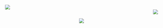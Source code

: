 <p>


<div align="left"> <img src="https://github-readme-stats.vercel.app/api?username=DeLieMLmmer&show_icons=true"> </div>
<div align="right">
    <img  src="https://github-readme-streak-stats.herokuapp.com/?user=DeLieMLmmer" />
</div>


</p>

<div align="center">
    <img src="https://activity-graph.herokuapp.com/graph?username=DeLieMLmmer&theme=xcode" />
</div>
